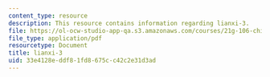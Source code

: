 ```yaml
---
content_type: resource
description: This resource contains information regarding lianxi-3.
file: https://ol-ocw-studio-app-qa.s3.amazonaws.com/courses/21g-106-chinese-vi-regular-discovering-chinese-cultures-and-societies-spring-2003/33e4128eddf81fd8675cc42c2e31d3ad_MIT21G_106S03_lianxi3.pdf
file_type: application/pdf
resourcetype: Document
title: lianxi-3
uid: 33e4128e-ddf8-1fd8-675c-c42c2e31d3ad
---
```

